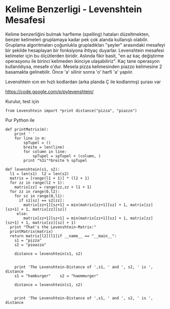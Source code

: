 # Kelime Benzerligi - Levenshtein Mesafesi

Kelime benzerliğini bulmak harfleme (spelling) hataları düzeltmekten,
benzer kelimeleri gruplamaya kadar pek çok alanda kullanışlı
olabilir. Gruplama algoritmaları çoğunlukla grupladıkları "şeyler"
arasındaki mesafeyi bir şekilde hesaplayan bir fonksiyona ihtiyaç
duyarlar. Levenshtein mesafesi kelimeler için bu ölçütlerden
biridir. Aslında fikir basit, "en az kaç değiştirme operasyonu ile
birinci kelimeden ikinciye ulaşabiliriz". Kaç tane operasyon
kullanıldıysa, mesafe o'dur. Mesela pizza kelimesinden piazzo
kelimesine 2 basamakta gelinebilir. Önce 'a' silinir sonra 'o' harfi
'a' yapılır.

Levenshtein ıcın en hızlı kodlardan (arka planda Ç ile kodlanmış) şurası var

https://code.google.com/p/pylevenshtein/

Kurulur, test için

```
from Levenshtein import *print distance("pizza", "piazzo")
```

Pur Python ile

```
def printMatrix(m):
    print ' '
    for line in m:
        spTupel = ()
        breite = len(line)
        for column in line:
            spTupel = spTupel + (column, )
        print "%3i"*breite % spTupel

def levenshtein(s1, s2):
  l1 = len(s1)  l2 = len(s2)
  matrix = [range(l1 + 1)] * (l2 + 1)
  for zz in range(l2 + 1):
    matrix[zz] = range(zz,zz + l1 + 1)
  for zz in range(0,l2):
    for sz in range(0,l1):
      if s1[sz] == s2[zz]:
        matrix[zz+1][sz+1] = min(matrix[zz+1][sz] + 1, matrix[zz][sz+1] + 1, matrix[zz][sz]) 
     else:
        matrix[zz+1][sz+1] = min(matrix[zz+1][sz] + 1, matrix[zz][sz+1] + 1, matrix[zz][sz] + 1)
  print "That's the Levenshtein-Matrix:"
  printMatrix(matrix)
  return matrix[l2][l1]if __name__ == "__main__":
    s1 = "pizza"
    s2 = "pioazza"
   
    distance = levenshtein(s1, s2)
   
   
    print 'The Levenshtein-Distance of ',s1, ' and ', s2, ' is ', distance
    s1 = "hamburger"    s2 = "haemmurger"
   
    distance = levenshtein(s1, s2)
   
   
    print 'The Levenshtein-Distance of ',s1, ' and ', s2, ' is ', distance
    
```



